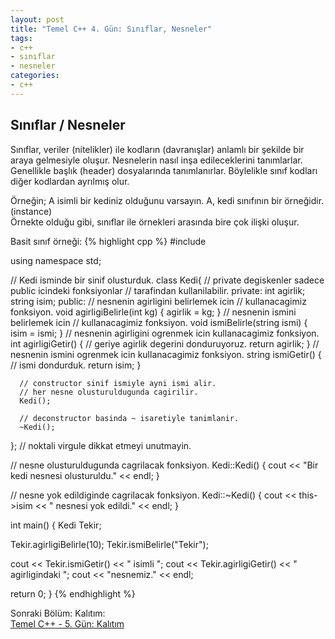 ```yaml
---
layout: post
title: "Temel C++ 4. Gün: Sınıflar, Nesneler"
tags:
- c++
- sınıflar
- nesneler
categories:
- c++
---
```


Sınıflar / Nesneler
-------------------

Sınıflar, veriler (nitelikler) ile kodların (davranışlar) anlamlı bir şekilde bir araya gelmesiyle oluşur. Nesnelerin nasıl inşa edileceklerini tanımlarlar. Genellikle başlık (header) dosyalarında tanımlanırlar. Böylelikle sınıf kodları diğer kodlardan ayrılmış olur.  

Örneğin; A isimli bir kediniz olduğunu varsayın. A, kedi sınıfının bir örneğidir. (instance)  
Örnekte olduğu gibi, sınıflar ile örnekleri arasında bire çok ilişki oluşur.  

Basit sınıf örneği:
{% highlight cpp %}
#include <iostream>

using namespace std;

// Kedi isminde bir sinif olusturduk.
class Kedi{
   // private degiskenler sadece public icindeki fonksiyonlar
   // tarafindan kullanilabilir.
   private:
      int agirlik;
      string isim;
   public:
      // nesnenin agirligini belirlemek icin
      // kullanacagimiz fonksiyon.
      void agirligiBelirle(int kg)
      {
         agirlik = kg;
      }
      // nesnenin ismini belirlemek icin
      // kullanacagimiz fonksiyon.
      void ismiBelirle(string ismi)
      {
         isim = ismi;
      }
      // nesnenin agirligini ogrenmek icin kullanacagimiz fonksiyon.
      int agirligiGetir()
      {
         // geriye agirlik degerini donduruyoruz.
         return agirlik;
      }
      // nesnenin ismini ogrenmek icin kullanacagimiz fonksiyon.
      string ismiGetir()
      {
         // ismi dondurduk.
         return isim;
      }

      // constructor sinif ismiyle ayni ismi alir.
      // her nesne olusturuldugunda cagirilir.
      Kedi();

      // deconstructor basinda ~ isaretiyle tanimlanir.
      ~Kedi();
}; // noktali virgule dikkat etmeyi unutmayin.

// nesne olusturuldugunda cagrilacak fonksiyon.
Kedi::Kedi()
{
   cout << "Bir kedi nesnesi olusturuldu." << endl;
}

// nesne yok edildiginde cagrilacak fonksiyon.
Kedi::~Kedi()
{
   cout << this->isim << " nesnesi yok edildi." << endl;
}

int main()
{
   Kedi Tekir;

   Tekir.agirligiBelirle(10);
   Tekir.ismiBelirle("Tekir");

   cout << Tekir.ismiGetir() << " isimli ";
   cout << Tekir.agirligiGetir() << " agirligindaki ";
   cout << "nesnemiz." << endl;

   return 0;
}
{% endhighlight %}

Sonraki Bölüm: Kalıtım:  
[Temel C++ - 5. Gün: Kalıtım][1]

[1]: /temel-cpp-besinci-gun-kalitim/
